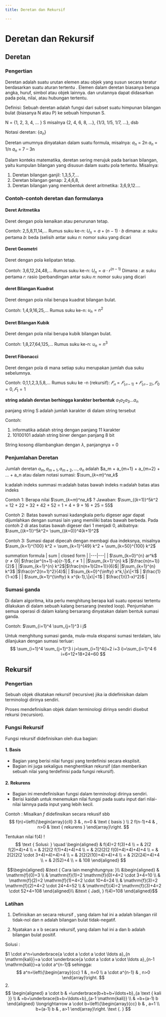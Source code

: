```yaml
---
title: Deretan dan Rekursif

---
```


# Deretan dan Rekursif
## Deretan
### Pengertian
Deretan adalah suatu urutan elemen atau objek yang susun secara teratur berdasarkan suatu aturan tertentu . Elemen dalam deretan biasanya berupa angka, huruf, simbol atau objek lainnya. dan urutannya dapat didasarkan pada pola, nilai, atau hubungan tertentu.

Definisi: Sebuah deretan adalah fungsi dari subset suatu himpunan bilangan bulat (biasanya N atau P) ke sebuah himpunan S.

N = {1, 2, 3, 4, … } S misalnya {2, 4, 6, 8, …}, {1/3, 1/5, 1/7, …}, dsb

Notasi deretan: {$a_n$}

Deretan umumnya dinyatakan dalam suatu formula, misalnya: 
$a_n$ = 2n 
$a_n$ = 1/n 
$a_n$ = 7 – 3n

Dalam konteks matematika, deretan sering merujuk pada barisan bilangan, yaitu kumpulan bilangan yang disusun dalam suatu pola tertentu. Misalnya:
1. Deretan bilangan ganjil: 1,3,5,7,…
2. Deretan bilangan genap: 2,4,6,8,
3. Deretan bilangan yang membentuk deret aritmetika: 3,6,9,12….

### Contoh-contoh deretan dan formulanya
#### Deret Aritmetika
Deret dengan pola kenaikan atau penurunan tetap.

Contoh: 2,5,8,11,14,…
Rumus suku ke-n: $U_n = a + (n - 1) \cdot b$
dimana:
𝑎: suku pertama 
𝑏: beda (selisih antar suku 𝑛: nomor suku yang dicari


#### Deret Geometri
Deret dengan pola kelipatan tetap.

Contoh: 3,6,12,24,48,…
Rumus suku ke-n: $U_n = a \cdot r^{(n-1)}$
    Dimana : 
    𝑎: suku pertama 
    𝑟: rasio (perbandingan antar suku
    𝑛: nomor suku yang dicari
    
#### deret Bilangan Kuadrat
Deret dengan pola nilai berupa kuadrat bilangan bulat.

Contoh: 1,4,9,16,25,…
Rumus suku ke-n: $u_n=n^2$

#### Deret Bilangan Kubik
Deret dengan pola nilai berupa kubik bilangan bulat.

Contoh: 1,8,27,64,125,…
Rumus suku ke-n:  $u_n=n^3$

#### Deret Fibonacci
Deret dengan pola di mana setiap suku merupakan jumlah dua suku sebelumnya.

Contoh: 0,1,1,2,3,5,8,…
Rumus suku ke -n (rekursif): $𝐹_𝑛=𝐹_{(𝑛−1)}+𝐹_{(𝑛−2)},𝐹_0=0,𝐹_1=1$

**string adalah deretan berhingga karakter berbentuk**
$a_1a_2a_3...a_n$

panjang string S adalah jumlah karakter di dalam string tersebut
     
Contoh:
1. informatika adalah string dengan panjang 11 karakter
2. 10100101 adalah string biner dengan panjang 8 bit

String kosong dilambangkan dengan $\lambda$, panjangnya = 0

### Penjumlahan Deretan

  Jumlah deretan 
	$a_m, a_{m+1}, a_{m+2}, …, a_n$
  adalah
	 $a_m + a_{m+1} + a_{m+2} + … + a_n
  atau dalam notasi sumasi:
	$\sum_{𝑘=𝑚}^𝑛𝑎_𝑘$
   
k:adalah indeks summasi
m:adalah batas bawah indeks
n:adalah batas atas indeks

Contoh 1: Berapa nilai $\sum_{𝑘=𝑚}^𝑛𝑎_𝑘$ ?
Jawaban: 
	$\sum_{(𝑘=1)}^5𝑘^2 = 12 + 22 + 32 + 42 + 52 = 1 + 4 + 9 + 16 + 25 = 55$


Contoh 2: Batas bawah sumasi kadangkala perlu digeser agar dapat dijumlahkan dengan sumasi lain yang memiliki batas bawah berbeda. Pada contoh 2 di atas batas bawah digeser dari 1 menjadi 0, akibatnya:
$\sum_{(𝑘=1)}^5𝑘^2= \sum_{(𝑘=0)}^4(𝑘+1)^2$

Contoh 3: Sumasi dapat dipecah dengan membagi dua indeksnya, misalnya
$\sum_{k=1}^{100} k^2 = \sum_{k=1}^{49} k^2 + \sum_{k=50}^{100} k^2$

summation formula
| sum | closed form |
|---|---|
| $\sum_{k=0}^{n} ar^k$ ($r \neq 0$)| $\frac{ar^{n+1}-a}{r-1}$, $r \neq 1$ |
|$\sum_{k=1}^{n} k$ |$\frac{n(n+1)}{2}$ |
|$\sum_{k=1}^{n} k^2$|$\frac{n(n+1)(2n+1)}{6}$|
|$\sum_{k=1}^{n} k^3$ |$\frac{n^2(n+1)^2}{4}$|
| $\sum_{k=0}^{\infty} x^k,\|x\|<1$ | $\frac{1}{1-x}$ |
| $\sum_{k=1}^{\infty} k x^{k-1},\|x\|<1$ | $\frac{1}{(1-x)^2}$ |

### Sumasi ganda

Di dalam algoritma, kita perlu menghitung berapa kali suatu operasi tertentu dilakukan di dalam sebuah kalang bersarang (nested loop). Penjumlahan semua operasi di dalam kalang bersarang dinyatakan dalam bentuk sumasi ganda.

Contoh: $\sum_{i=1}^4 \sum_{j=1}^3 i j$

Untuk menghitung sumasi ganda, mula-mula ekspansi sumasi terdalam, lalu dilanjukan dengan sumasi terluar:
$$
\sum_{i=1}^4 \sum_{j=1}^3 i j=\sum_{i=1}^4(i+2 i+3 i)=\sum_{i=1}^4 6 i=6+12+18+24=60
$$

## Rekursif

### Pengertian

Sebuah objek dikatakan rekursif  (recursive) jika ia didefinisikan dalam terminologi dirinya sendiri. 

Proses mendefinisikan objek dalam terminologi dirinya sendiri disebut rekursi (recursion).

### Fungsi Rekursif

Fungsi rekursif didefinisikan oleh dua bagian:
#### 1. Basis 
* Bagian yang berisi nilai fungsi yang terdefinisi secara eksplisit. 
* Bagian ini juga sekaligus menghentikan rekursif (dan memberikan sebuah nilai yang terdefinisi pada fungsi rekursif).
 
#### 2. Rekurens
* Bagian ini mendefinisikan fungsi dalam terminologi dirinya sendiri. 
* Berisi kaidah untuk menemukan nilai fungsi pada suatu input dari nilai-nilai lainnya pada input yang lebih kecil. 

Contoh : Misalkan $f$ didefinsikan secara rekusif sbb
$$
f(n)=\left\{\begin{array}{cll}
3 & , n=0 & \text { basis } \\
2 f(n-1)+4 & , n>0 & \text { rekurens }
\end{array}\right.
$$

Tentukan nilai $\mathrm{f}(4)$ !
$$
\text { Solusi: } \quad \begin{aligned}
& f(4)=2 f(3)+4 \\
= & 2(2 f(2)+4)+4 \\
= & 2(2(2 f(1)+4)+4)+4 \\
= & 2(2(2(2 f(0)+4)+4)+4)+4 \\
= & 2(2(2(2 \cdot 3+4)+4)+4)+4 \\
= & 2(2(2(10)+4)+4)+4 \\
= & 2(2(24)+4)+4 \\
= & 2(52)+4 \\
= & 108
\end{aligned}
$$

$$\begin{aligned}
&\text { Cara lain menghitungnya: }\\
&\begin{aligned}
& \mathrm{f}(0)=3 \\
& \mathrm{f}(1)=2 \mathrm{f}(0)+4=2 \cdot 3+4=10 \\
& \mathrm{f}(2)=2 \mathrm{f}(1)+4=2 \cdot 10+4=24 \\
& \mathrm{f}(3)=2 \mathrm{f}(2)+4=2 \cdot 24+4=52 \\
& \mathrm{f}(4)=2 \mathrm{f}(3)+4=2 \cdot 52+4=108
\end{aligned}\\
&\text { Jadi, } f(4)=108
\end{aligned}$$

### Latihan

1. Definisikan an secara rekursif , yang dalam hal ini a adalah bilangan riil tidak-nol dan n adalah bilangan bulat tidak-negatif.

2. Nyatakan a x b secara rekursif, yang dalam hal ini a dan b adalah bilangan bulat positif.

Solusi : 

$1 \cdot a^n=\underbrace{a \cdot a \cdot a \cdot \ldots a}_{n \mathrm{kali}}=a \cdot \underbrace{a \cdot a \cdot a \cdot \ldots a}_{n-1 \mathrm{kali}}=a \cdot a^{n-1}$
sehingga:
$$
a^n=\left\{\begin{array}{cc}
1 & , n=0 \\
a \cdot a^{n-1} & , n>0
\end{array}\right.
$$
2.
$$
\begin{aligned}
a \cdot b & =\underbrace{b+b+b+\ldots+b}_{a \text { kali }} \\
& =b+\underbrace{b+b+\ldots+b}_{a-1 \mathrm{kali}} \\
& =b+(a-1) b
\end{aligned} \longrightarrow a \cdot b=\left\{\begin{array}{cc}
b & , a=1 \\
b+(a-1) b & , a>1
\end{array}\right. \text {. }
$$